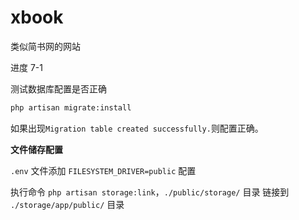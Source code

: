 # xbook
类似简书网的网站

进度 7-1

测试数据库配置是否正确

```bash
php artisan migrate:install
```

如果出现`Migration table created successfully.`则配置正确。

**文件储存配置**

`.env` 文件添加 `FILESYSTEM_DRIVER=public` 配置

执行命令 `php artisan storage:link`，`./public/storage/` 目录 链接到 `./storage/app/public/` 目录